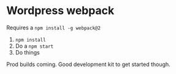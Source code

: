 

# Wordpress webpack

Requires a `npm install -g webpack@2`

1. `npm install`
2. Do a `npm start`
3. Do things

Prod builds coming. Good development kit to get started though.